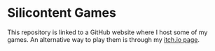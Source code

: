 # Silicontent Games
This repository is linked to a GitHub website where I host some of my games. An alternative way to play them is through my [itch.io page](https://silicontent.itch.io).

